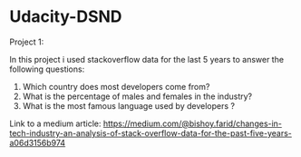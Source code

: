 # Udacity-DSND 

Project 1: 

In this project i used stackoverflow data for the last 5 years to answer the following questions:
1. Which country does most developers come from?
2. What is the percentage of males and females in the industry?
3. What is the most famous language used by developers ?

Link to a medium article:
https://medium.com/@bishoy.farid/changes-in-tech-industry-an-analysis-of-stack-overflow-data-for-the-past-five-years-a06d3156b974
